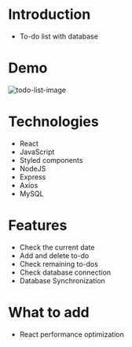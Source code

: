# Introduction
* To-do list with database

# Demo
![todo-list-image](https://user-images.githubusercontent.com/22536999/144175637-f6172517-bba5-4a52-90dc-1fd01d6e2a2f.PNG)

# Technologies
* React
* JavaScript
* Styled components
* NodeJS
* Express
* Axios
* MySQL

# Features
* Check the current date
* Add and delete to-do
* Check remaining to-dos
* Check database connection
* Database Synchronization
  
# What to add
* React performance optimization
